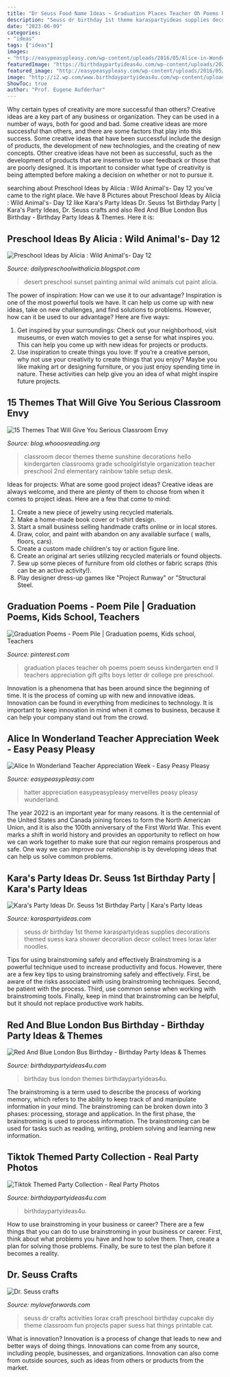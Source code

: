 ```yaml
---
title: "Dr Seuss Food Name Ideas ~ Graduation Places Teacher Oh Poems Poem Seuss Kindergarten End Ll Teachers Appreciation Gift Gifts Boys Letter Dr College Pre Preschool"
description: "Seuss dr birthday 1st theme karaspartyideas supplies decorations themed suess kara shower decoration decor collect trees lorax later noodles"
date: "2023-06-09"
categories:
- "ideas"
tags: ["ideas"]
images:
- "http://easypeasypleasy.com/wp-content/uploads/2016/05/Alice-in-Wonderland-Down-the-Rabbit-Hole.jpg"
featuredImage: "https://birthdaypartyideas4u.com/wp-content/uploads/2020/10/Tiktok-Bash-Party.jpg"
featured_image: "http://easypeasypleasy.com/wp-content/uploads/2016/05/Alice-in-Wonderland-Down-the-Rabbit-Hole.jpg"
image: "http://i2.wp.com/www.birthdaypartyideas4u.com/wp-content/uploads/2016/04/Red-And-Blue-London-Bus-Birthday-Banner.jpg"
ShowToc: true
author: "Prof. Eugene Aufderhar"
---
```



Why certain types of creativity are more successful than others?
Creative ideas are a key part of any business or organization. They can be used in a number of ways, both for good and bad. Some creative ideas are more successful than others, and there are some factors that play into this success.
Some creative ideas that have been successful include the design of products, the development of new technologies, and the creating of new concepts. Other creative ideas have not been as successful, such as the development of products that are insensitive to user feedback or those that are poorly designed. It is important to consider what type of creativity is being attempted before making a decision on whether or not to pursue it.

	

		
searching about Preschool Ideas by Alicia : Wild Animal&#039;s- Day 12 you've came to the right place. We have 8 Pictures about Preschool Ideas by Alicia : Wild Animal&#039;s- Day 12 like Kara&#039;s Party Ideas Dr. Seuss 1st Birthday Party | Kara&#039;s Party Ideas, Dr. Seuss crafts and also Red And Blue London Bus Birthday - Birthday Party Ideas &amp; Themes. Here it is:
		
    
## Preschool Ideas By Alicia : Wild Animal&#039;s- Day 12

<img loading=lazy src="http://3.bp.blogspot.com/-vb8OX8URGcI/Ua14xjHCAqI/AAAAAAAABjs/xDOcsiGRJdg/w1200-h630-p-k-nu/IMG_6268.jpg" onerror="this.onerror=null;this.src='https://tse2.mm.bing.net/th?id=OIP.n1glCRV0aBlTmSB4CydDSQHaD4&amp;pid=15.1';" alt="Preschool Ideas by Alicia : Wild Animal&#039;s- Day 12">

_Source: dailypreschoolwithalicia.blogspot.com_

>desert preschool sunset painting animal wild animals cut paint alicia. 

	

The power of inspiration: How can we use it to our advantage?
Inspiration is one of the most powerful tools we have. It can help us come up with new ideas, take on new challenges, and find solutions to problems. However, how can it be used to our advantage? Here are five ways: 
1) Get inspired by your surroundings: Check out your neighborhood, visit museums, or even watch movies to get a sense for what inspires you. This can help you come up with new ideas for projects or products. 
2) Use inspiration to create things you love: If you’re a creative person, why not use your creativity to create things that you enjoy? Maybe you like making art or designing furniture, or you just enjoy spending time in nature. These activities can help give you an idea of what might inspire future projects.

    
## 15 Themes That Will Give You Serious Classroom Envy

<img loading=lazy src="http://blog.whooosreading.org/wp-content/uploads/2016/08/hello-sunshine.jpg" onerror="this.onerror=null;this.src='https://tse3.mm.bing.net/th?id=OIP.V2vuwGoWer5ox1muQW11LwHaK_&amp;pid=15.1';" alt="15 Themes That Will Give You Serious Classroom Envy">

_Source: blog.whooosreading.org_

>classroom decor themes theme sunshine decorations hello kindergarten classrooms grade schoolgirlstyle organization teacher preschool 2nd elementary rainbow table setup desk. 

	

Ideas for projects: What are some good project ideas?
Creative ideas are always welcome, and there are plenty of them to choose from when it comes to project ideas. Here are a few that come to mind: 
1. Create a new piece of jewelry using recycled materials.
2. Make a home-made book cover or t-shirt design.
3. Start a small business selling handmade crafts online or in local stores.
4. Draw, color, and paint with abandon on any available surface ( walls, floors, cars).
5. Create a custom made children's toy or action figure line. 
6. Create an original art series utilizing recycled materials or found objects.
7. Sew up some pieces of furniture from old clothes or fabric scraps (this can be an active activity!). 
8. Play designer dress-up games like "Project Runway" or "Structural Steel.

    
## Graduation Poems - Poem Pile | Graduation Poems, Kids School, Teachers

<img loading=lazy src="https://i.pinimg.com/736x/5c/5d/e1/5c5de1424e8a024bba04aa412d274d55--graduation-poems-college-graduation.jpg" onerror="this.onerror=null;this.src='https://tse3.mm.bing.net/th?id=OIP.cg9ZuqLZBkU83t-HcEmrzAHaLH&amp;pid=15.1';" alt="Graduation Poems - Poem Pile | Graduation poems, Kids school, Teachers">

_Source: pinterest.com_

>graduation places teacher oh poems poem seuss kindergarten end ll teachers appreciation gift gifts boys letter dr college pre preschool. 

	

Innovation is a phenomena that has been around since the beginning of time. It is the process of coming up with new and innovative ideas. Innovation can be found in everything from medicines to technology. It is important to keep innovation in mind when it comes to business, because it can help your company stand out from the crowd.

    
## Alice In Wonderland Teacher Appreciation Week - Easy Peasy Pleasy

<img loading=lazy src="http://easypeasypleasy.com/wp-content/uploads/2016/05/Alice-in-Wonderland-Down-the-Rabbit-Hole.jpg" onerror="this.onerror=null;this.src='https://tse2.mm.bing.net/th?id=OIP.-tmPAb184KG1BdEQ20CpqAHaLE&amp;pid=15.1';" alt="Alice In Wonderland Teacher Appreciation Week - Easy Peasy Pleasy">

_Source: easypeasypleasy.com_

>hatter appreciation easypeasypleasy merveilles peasy pleasy wunderland. 

	

The year 2022 is an important year for many reasons. It is the centennial of the United States and Canada joining forces to form the North American Union, and it is also the 100th anniversary of the First World War. This event marks a shift in world history and provides an opportunity to reflect on how we can work together to make sure that our region remains prosperous and safe. One way we can improve our relationship is by developing ideas that can help us solve common problems.

    
## Kara&#039;s Party Ideas Dr. Seuss 1st Birthday Party | Kara&#039;s Party Ideas

<img loading=lazy src="https://www.karaspartyideas.com/wp-content/uploads/2012/05/577750_3873184067648_1220067794_33623766_1550447019_n_600x925.jpg" onerror="this.onerror=null;this.src='https://tse2.mm.bing.net/th?id=OIP.spyKNn_AQPVoVfUl5YntngHaLa&amp;pid=15.1';" alt="Kara&#039;s Party Ideas Dr. Seuss 1st Birthday Party | Kara&#039;s Party Ideas">

_Source: karaspartyideas.com_

>seuss dr birthday 1st theme karaspartyideas supplies decorations themed suess kara shower decoration decor collect trees lorax later noodles. 

	

Tips for using brainstroming safely and effectively
Brainstroming is a powerful technique used to increase productivity and focus. However, there are a few key tips to using brainstroming safely and effectively. First, be aware of the risks associated with using brainstroming techniques. Second, be patient with the process. Third, use common sense when working with brainstroming tools. Finally, keep in mind that brainstroming can be helpful, but it should not replace productive work habits.

    
## Red And Blue London Bus Birthday - Birthday Party Ideas &amp; Themes

<img loading=lazy src="http://i2.wp.com/www.birthdaypartyideas4u.com/wp-content/uploads/2016/04/Red-And-Blue-London-Bus-Birthday-Banner.jpg" onerror="this.onerror=null;this.src='https://tse4.mm.bing.net/th?id=OIP.eLWbRKdzDSJK9nt2Xomb8gHaFj&amp;pid=15.1';" alt="Red And Blue London Bus Birthday - Birthday Party Ideas &amp; Themes">

_Source: birthdaypartyideas4u.com_

>birthday bus london themes birthdaypartyideas4u. 

	

The brainstroming is a term used to describe the process of working memory, which refers to the ability to keep track of and manipulate information in your mind. The brainstroming can be broken down into 3 phases: processing, storage and application. In the first phase, the brainstroming is used to process information. The brainstroming can be used for tasks such as reading, writing, problem solving and learning new information.

    
## Tiktok Themed Party Collection - Real Party Photos

<img loading=lazy src="https://birthdaypartyideas4u.com/wp-content/uploads/2020/10/Tiktok-Bash-Party.jpg" onerror="this.onerror=null;this.src='https://tse3.mm.bing.net/th?id=OIP.TS6ael0krUXuJkkgoUKZhwHaLZ&amp;pid=15.1';" alt="Tiktok Themed Party Collection - Real Party Photos">

_Source: birthdaypartyideas4u.com_

>birthdaypartyideas4u. 

	

How to use brainstroming in your business or career?
There are a few things that you can do to use brainstroming in your business or career. First, think about what problems you have and how to solve them. Then, create a plan for solving those problems. Finally, be sure to test the plan before it becomes a reality.

    
## Dr. Seuss Crafts

<img loading=lazy src="http://www.myloveforwords.com/wp-content/uploads/2015/03/seuss-11.jpg" onerror="this.onerror=null;this.src='https://tse1.mm.bing.net/th?id=OIP.fMUq50gAu043v4q2QmEOSAHaKX&amp;pid=15.1';" alt="Dr. Seuss crafts">

_Source: myloveforwords.com_

>seuss dr crafts activities lorax craft preschool birthday cupcake diy theme classroom fun projects paper suess hat things printable cat. 

	

What is innovation?
Innovation is a process of change that leads to new and better ways of doing things. Innovations can come from any source, including people, businesses, and organizations. Innovation can also come from outside sources, such as ideas from others or products from the market.

